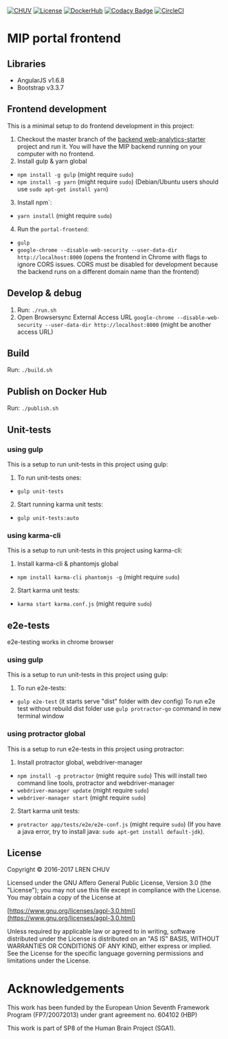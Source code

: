 [![CHUV](https://img.shields.io/badge/CHUV-LREN-AF4C64.svg)](https://www.unil.ch/lren/en/home.html) [![License](https://img.shields.io/badge/license-AGPL--3.0-blue.svg)](https://www.gnu.org/licenses/agpl-3.0.html) [![DockerHub](https://img.shields.io/badge/docker-hbpmip%2Fportal--frontend-008bb8.svg)](https://hub.docker.com/r/hbpmip/portal-frontend/) [![Codacy Badge](https://api.codacy.com/project/badge/Grade/9143f566eca64ffbb06258c61fb64ea0)](https://www.codacy.com/app/hbp-mip/portal-frontend?utm_source=github.com&utm_medium=referral&utm_content=LREN-CHUV/portal-frontend&utm_campaign=Badge_Grade) [![CircleCI](https://circleci.com/gh/LREN-CHUV/portal-frontend/tree/master.svg?style=svg)](https://circleci.com/gh/LREN-CHUV/portal-frontend/tree/master)

# MIP portal frontend

## Libraries

* AngularJS v1.6.8
* Bootstrap v3.3.7

## Frontend development

This is a minimal setup to do frontend development in this project:

1. Checkout the master branch of the [backend web-analytics-starter](https://github.com/LREN-CHUV/web-analytics-starter) project and run it. You will have the MIP backend running on your computer with no frontend.
2. Install gulp & yarn global

* `npm install -g gulp` (might require `sudo`)
* `npm install -g yarn` (might require `sudo`)  (Debian/Ubuntu users should use `sudo apt-get install yarn`)

3. Install npm`:

* `yarn install` (might require `sudo`)

4. Run the `portal-frontend`:

* `gulp`
* `google-chrome --disable-web-security --user-data-dir http://localhost:8000` (opens the frontend in Chrome with flags to ignore CORS issues. CORS must be disabled for development because the backend runs on a different domain name than the frontend)

## Develop & debug

1. Run: `./run.sh`
2. Open Browsersync External Access URL `google-chrome --disable-web-security --user-data-dir http://localhost:8000`
   (might be another access URL)

## Build

Run: `./build.sh`

## Publish on Docker Hub

Run: `./publish.sh`


## Unit-tests 
### using gulp
This is a setup to run unit-tests in this project using gulp:
1. To run unit-tests ones:
  * `gulp unit-tests`
2. Start running karma unit tests:
  * `gulp unit-tests:auto`

### using karma-cli
This is a setup to run unit-tests in this project using karma-cli:
1. Install karma-cli & phantomjs global
  * `npm install karma-cli phantomjs -g` (might require `sudo`)
2. Start karma unit tests:
  * `karma start karma.conf.js` (might require `sudo`)
  
  
## e2e-tests 
e2e-testing works in chrome browser
### using gulp
This is a setup to run unit-tests in this project using gulp:
1. To run e2e-tests:
  * `gulp e2e-test` (it starts serve "dist" folder with dev config)
  To run e2e test without rebuild dist folder use `gulp protractor-go` command in new terminal window


### using protractor global
This is a setup to run e2e-tests in this project using protractor:
1. Install protractor global, webdriver-manager
  * `npm install -g protractor` (might require `sudo`) This will install two command line tools, protractor and webdriver-manager
  * `webdriver-manager update` (might require `sudo`)
  * `webdriver-manager start` (might require `sudo`)
2. Start karma unit tests:
  * `protractor app/tests/e2e/e2e-conf.js` (might require `sudo`)
(If you have a java error, try to install java: `sudo apt-get install default-jdk`).



## License

Copyright © 2016-2017 LREN CHUV

Licensed under the GNU Affero General Public License, Version 3.0 (the "License");
you may not use this file except in compliance with the License.
You may obtain a copy of the License at

[https://www.gnu.org/licenses/agpl-3.0.html](https://www.gnu.org/licenses/agpl-3.0.html)

Unless required by applicable law or agreed to in writing, software
distributed under the License is distributed on an "AS IS" BASIS,
WITHOUT WARRANTIES OR CONDITIONS OF ANY KIND, either express or implied.
See the License for the specific language governing permissions and
limitations under the License.

# Acknowledgements

This work has been funded by the European Union Seventh Framework Program (FP7/2007­2013) under grant agreement no. 604102 (HBP)

This work is part of SP8 of the Human Brain Project (SGA1).
